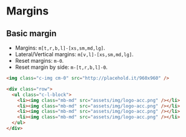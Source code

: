 # Margins

## Basic margin

* Margins: `m[t,r,b,l]-[xs,sm,md,lg]`.
* Lateral/Vertical margins: `m[v,l]-[xs,sm,md,lg]`.
* Reset margins: `m-0`.
* Reset margin by side: `m-[t,r,b,l]-0`.

```html
<img class="c-img cm-0" src="http://placehold.it/960x960" />
```


```html
<div class="row">
  <ul class="c-l-block">
    <li><img class="mb-md" src="assets/img/logo-acc.png" /></li>
    <li><img class="mb-md" src="assets/img/logo-acc.png" /></li>
    <li><img class="mb-md" src="assets/img/logo-acc.png" /></li>
    <li><img class="mb-md" src="assets/img/logo-acc.png" /></li>
  </ul>
</div>
```